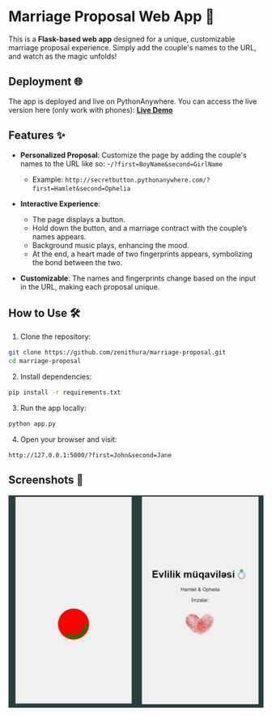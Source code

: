 # Marriage Proposal Web App 💍

This is a **Flask-based web app** designed for a unique, customizable marriage proposal experience. Simply add the couple's names to the URL, and watch as the magic unfolds!


## Deployment 🌐
The app is deployed and live on PythonAnywhere. You can access the live version here (only work with phones):
[**Live Demo**](http://secretbutton.pythonanywhere.com/?first=Hamlet&second=Ophelia)


## Features ✨
- **Personalized Proposal**: Customize the page by adding the couple's names to the URL like so:
  -`/?first=BoyName&second=GirlName`
  - Example: `http://secretbutton.pythonanywhere.com/?first=Hamlet&second=Ophelia`

- **Interactive Experience**: 
  - The page displays a button.
  - Hold down the button, and a marriage contract with the couple’s names appears.
  - Background music plays, enhancing the mood.
  - At the end, a heart made of two fingerprints appears, symbolizing the bond between the two.

- **Customizable**: The names and fingerprints change based on the input in the URL, making each proposal unique.

## How to Use 🛠
1. Clone the repository:
```bash
git clone https://github.com/zenithura/marriage-proposal.git
cd marriage-proposal
```
       
2. Install dependencies:
```bash
pip install -r requirements.txt
```

3. Run the app locally:
```bash
python app.py
```

4. Open your browser and visit:
```
http://127.0.0.1:5000/?first=John&second=Jane
```

   

## Screenshots 📸
![Screenshot of the App](static/screenshot.jpg)


  
